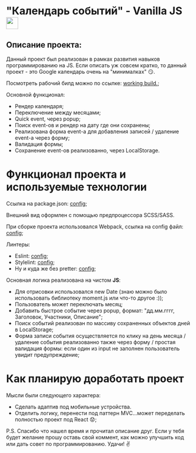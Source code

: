 # __"Календарь событий"__ - Vanilla JS <img src="https://github.com/blackcater/blackcater/raw/main/images/Hi.gif" height="32"/>

## Описание проекта:
Данный проект был реализован в рамках развития навыков программированию на JS. Если описать уж совсем кратко, то данный проект - это Google календарь очень на "минималках" :smirk:.

Посмотреть рабочий билд можно по ссылке: [working build.](https://antonkreida.github.io/calendar_iq/);

Основной функционал:
+ Рендер календаря;
+ Переключение между месяцами;
+ Quick event, через popup;
+ Поиск event-ов и рендер на дату где они сохранены;
+ Реализована форма event-а для добавления записей / удаление event-а через форму;
+ Валидация формы;
+ Сохранение event-ов реализованно, через LocalStorage.

# **Функционал проекта и используемые технологии**

Ссылка на package.json: [config](https://github.com/AntonKreida/calendar_iq/blob/master/package.json);

Внешний вид оформлен с помощью предпроцессора SCSS/SASS.

При сборке проекта использовался Webpack, ссылка на config файл: [config](https://github.com/AntonKreida/calendar_iq/blob/master/webpack.config.js);

Линтеры:
+ Eslint: [config](https://github.com/AntonKreida/calendar_iq/blob/master/.eslintrc.json);
+ Stylelint: [config](https://github.com/AntonKreida/calendar_iq/blob/master/.stylelintrc.json); 
+ Ну и куда же без pretter: [config](https://github.com/AntonKreida/calendar_iq/blob/master/.prettierrc.json);

Основная логика реализована на чистом **JS**:
+ Для отрисовки использовался new Date (знаю можно было использовать библиотеку moment.js или что-то другое :));
+ Пользователь может переключать месяц;
+ Добавить быстрое событие через popup, формат: "дд.мм.гггг, Заголовок, Участники, Описание";
+ Поиск событий реализован по массиву сохраненных объектов дней в LocalStorage;
+ Форма записи события осуществляется по клику на день месяца / удаление события реализованно также через форму / простая валидация формы: если один из input не заполнен пользователь увидит предупреждение;

# **Как планирую доработать проект**
Мысли были следующего характера:
+ Сделать адаптив под мобильные устройства.
+ Отделить логику, перенести под паттерн MVC...может переделать полностью проект под React :worried:;

 P.S. 
Спасибо что нашел время и прочитал описание друг. Если у тебя будет желание прошу оставь свой коммент, как можно улучшить код или дать совет по программированию. Удачи! :v:
